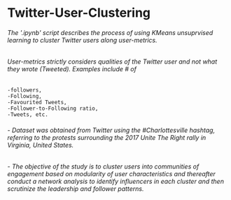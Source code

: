 # Twitter-User-Clustering
###### The '.ipynb' script describes the process of using KMeans unsuprvised learning to cluster Twitter users along user-metrics.
###### User-metrics strictly considers qualities of the Twitter user and not what they wrote (Tweeted). Examples include # of 
    -followers, 
    -Following, 
    -Favourited Tweets, 
    -Follower-to-Following ratio, 
    -Tweets, etc. 
###### - Dataset was obtained from Twitter using the #Charlottesville hashtag, referring to the protests surrounding the 2017 Unite The Right rally in Virginia, United States.
###### - The objective of the study is to cluster users into communities of engagement based on modularity of user characteristics and thereafter conduct a network analysis to identify influencers in each cluster and then scrutinize the leadership and follower patterns.
